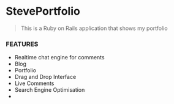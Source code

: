 # StevePortfolio
> This is a Ruby on Rails application that shows my portfolio
### FEATURES

- Realtime chat engine for comments
- Blog
- Portfolio
- Drag and Drop Interface
- Live Comments
- Search Engine Optimisation
- 


